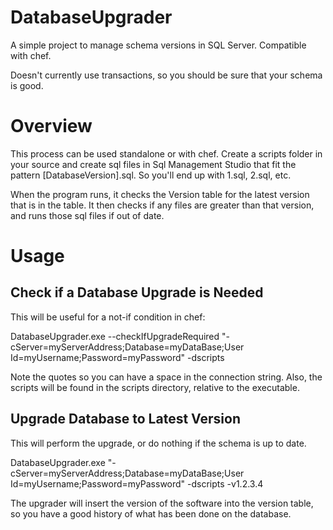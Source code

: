 # DatabaseUpgrader
A simple project to manage schema versions in SQL Server. Compatible with chef.

Doesn't currently use transactions, so you should be sure that your schema is good.

# Overview
This process can be used standalone or with chef. Create a scripts folder in your source and create sql files in Sql Management Studio that fit the pattern [DatabaseVersion].sql. So you'll end up with 1.sql, 2.sql, etc.

When the program runs, it checks the Version table for the latest version that is in the table. It then checks if any files are greater than that version, and runs those sql files if out of date.

# Usage
## Check if a Database Upgrade is Needed
This will be useful for a not-if condition in chef:

DatabaseUpgrader.exe --checkIfUpgradeRequired "-cServer=myServerAddress;Database=myDataBase;User Id=myUsername;Password=myPassword" -dscripts

Note the quotes so you can have a space in the connection string. Also, the scripts will be found in the scripts directory, relative to the executable.

## Upgrade Database to Latest Version
This will perform the upgrade, or do nothing if the schema is up to date.

DatabaseUpgrader.exe "-cServer=myServerAddress;Database=myDataBase;User Id=myUsername;Password=myPassword" -dscripts -v1.2.3.4

The upgrader will insert the version of the software into the version table, so you have a good history of what has been done on the database.
